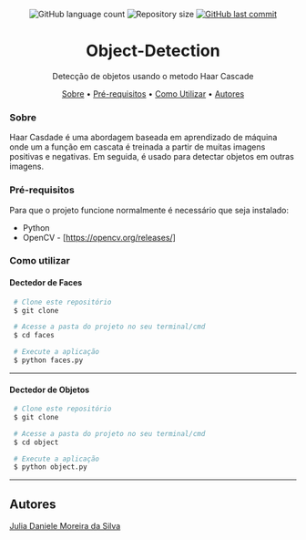 <p align="center">
  <img alt="GitHub language count" src="https://img.shields.io/github/languages/count/juliadsilva/Object-Detection?style=social">

  <img alt="Repository size" src="https://img.shields.io/github/repo-size/juliadsilva/Object-Detection?style=social">
  
  <a href="https://github.com/juliadsilva/Deep-Analisys/commits/master">
    <img alt="GitHub last commit" src="https://img.shields.io/github/last-commit/juliadsilva/Object-Detection?style=social">
  </a>
</p>

<h1 align="center">Object-Detection</h1>
<p align="center">Detecção de objetos usando o metodo Haar Cascade</p>

<p align="center">
 <a href="#sobre">Sobre</a> •
 <a href="#pre-requisitos">Pré-requisitos</a> •
 <a href="#como-utilizar">Como Utilizar</a> • 
 <a href="#autores">Autores</a>
</p>

### Sobre
Haar Casdade é uma abordagem baseada em aprendizado de máquina onde um a função em cascata é treinada a partir de muitas imagens positivas e negativas. Em seguida, é usado para detectar objetos em outras imagens.

### Pré-requisitos

Para que o projeto funcione normalmente é necessário que seja instalado:
- Python
- OpenCV - [https://opencv.org/releases/]

### Como utilizar

#### Dectedor de Faces

   ```bash
    # Clone este repositório
    $ git clone 

    # Acesse a pasta do projeto no seu terminal/cmd
    $ cd faces

    # Execute a aplicação
    $ python faces.py
   ```
---


#### Dectedor de Objetos

   ```bash
    # Clone este repositório
    $ git clone 

    # Acesse a pasta do projeto no seu terminal/cmd
    $ cd object

    # Execute a aplicação
    $ python object.py
   ```
---

## Autores
<a href="https://github.com/juliadsilva">Julia Daniele Moreira da Silva </a>
 
    
